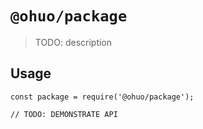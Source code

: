# `@ohuo/package`

> TODO: description

## Usage

```
const package = require('@ohuo/package');

// TODO: DEMONSTRATE API
```
